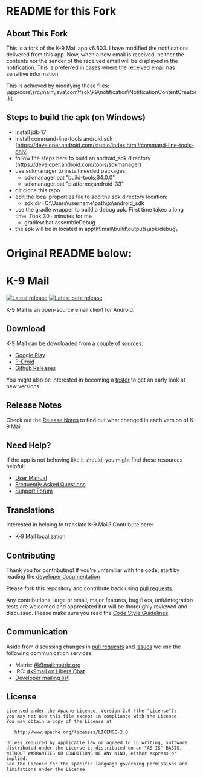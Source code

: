 # README for this Fork
## About This Fork

This is a fork of the K-9 Mail app v6.603. I have modified the notifications delivered from this app. Now, when a new email is received, neither the contents nor the sender of the received email will be displayed in the notification. This is preferred in cases where the received email has sensitive information.

This is achieved by modifying these files: \
\app\core\src\main\java\com\fsck\k9\notification\NotificationContentCreator.kt

## Steps to build the apk (on Windows)
- install jdk-17
- install command-line-tools android sdk (https://developer.android.com/studio/index.html#command-line-tools-only)
- follow the steps here to build an android_sdk directory (https://developer.android.com/tools/sdkmanager)
- use sdkmanager to install needed packages:
   - sdkmanager.bat "build-tools;34.0.0"
   - sdkmanager.bat "platforms;android-33"
- git clone this repo
- edit the local.properties file to add the sdk directory location:
   - sdk.dir=C\:\\Users\\username\\path\\to\\android_sdk
- use the gradle wrapper to build a debug apk. First time takes a long time. Took 30+ minutes for me
   - gradlew.bat assembleDebug
- the apk will be in located in app\k9mail\build\outputs\apk\debug\



# Original README below:
# K-9 Mail

[![Latest release](https://img.shields.io/github/release/thundernest/k-9.svg?style=flat-square)](https://github.com/thundernest/k-9/releases/latest)
[![Latest beta release](https://img.shields.io/github/v/release/thundernest/k-9.svg?include_prereleases&style=flat-square)](https://github.com/thundernest/k-9/releases)

K-9 Mail is an open-source email client for Android.

## Download

K-9 Mail can be downloaded from a couple of sources:

- [Google Play](https://play.google.com/store/apps/details?id=com.fsck.k9)
- [F-Droid](https://f-droid.org/repository/browse/?fdid=com.fsck.k9)
- [Github Releases](https://github.com/thundernest/k-9/releases)

You might also be interested in becoming a [tester](https://forum.k9mail.app/t/how-do-i-become-a-beta-tester/68) to get an early look at new versions.

## Release Notes

Check out the [Release Notes](https://github.com/thundernest/k-9/wiki/ReleaseNotes) to find out what changed
in each version of K-9 Mail.

## Need Help?

If the app is not behaving like it should, you might find these resources helpful:

- [User Manual](https://docs.k9mail.app/)
- [Frequently Asked Questions](https://forum.k9mail.app/c/faq)
- [Support Forum](https://forum.k9mail.app/)

## Translations

Interested in helping to translate K-9 Mail? Contribute here:

- [K-9 Mail localization](https://explore.transifex.com/k-9/k9mail/)

## Contributing

Thank you for contributing! If you're unfamiliar with the code, start by reading the [developer documentation](docs/DESIGN.md)

Please fork this repository and contribute back using [pull requests](https://github.com/thundernest/k-9/pulls).

Any contributions, large or small, major features, bug fixes, unit/integration tests are welcomed and appreciated
but will be thoroughly reviewed and discussed.
Please make sure you read the [Code Style Guidelines](https://github.com/thundernest/k-9/wiki/CodeStyle).

## Communication

Aside from discussing changes in [pull requests](https://github.com/thundernest/k-9/pulls) and
[issues](https://github.com/thundernest/k-9/issues) we use the following communication services:

- Matrix: [#k9mail:matrix.org](https://matrix.to/#/#tb-android:mozilla.org)
- IRC: [#k9mail on Libera Chat](https://web.libera.chat/#k9mail)
- [Developer mailing list](https://groups.google.com/forum/#!forum/k-9-dev)

## License

    Licensed under the Apache License, Version 2.0 (the "License");
    you may not use this file except in compliance with the License.
    You may obtain a copy of the License at

       http://www.apache.org/licenses/LICENSE-2.0

    Unless required by applicable law or agreed to in writing, software
    distributed under the License is distributed on an "AS IS" BASIS,
    WITHOUT WARRANTIES OR CONDITIONS OF ANY KIND, either express or implied.
    See the License for the specific language governing permissions and
    limitations under the License.
